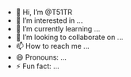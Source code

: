 - 👋 Hi, I’m @T51TR
- 👀 I’m interested in ...
- 🌱 I’m currently learning ...
- 💞️ I’m looking to collaborate on ...
- 📫 How to reach me ...
- 😄 Pronouns: ...
- ⚡ Fun fact: ...

<!---
T51TR/T51TR is a ✨ special ✨ repository because its `README.md` (this file) appears on your GitHub profile.
You can click the Preview link to take a look at your changes.
--->
